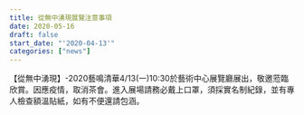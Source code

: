 ```yaml
---
title: 從無中湧現展覽注意事項
date: 2020-05-16
draft: false
start_date: "'2020-04-13'"
categories: ["news"]
---
```


【從無中湧現】-2020藝鳴清華4/13(一)10:30於藝術中心展覽廳展出，敬邀蒞臨欣賞。因應疫情，取消茶會。進入展場請務必戴上口罩，須採實名制紀錄，並有專人檢查額溫貼紙，如有不便還請包涵。